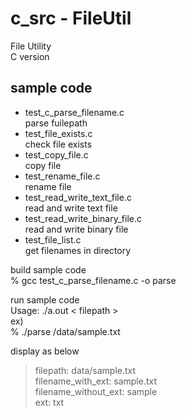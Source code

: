 c_src - FileUtil
===============

File Utility <br/>
C version <br/>

## sample code
- test_c_parse_filename.c <br/>
parse fuilepath  <br/>
- test_file_exists.c <br/>
check file exists <br/>
- test_copy_file.c <br/>
copy file <br/>
- test_rename_file.c <br/>
rename file <br/>
- test_read_write_text_file.c <br/>
read and write text file <br/>
- test_read_write_binary_file.c <br/>
read and write binary file  <br/>
- test_file_list.c <br/>
get filenames in directory <br/>

build sample code <br/>
% gcc test_c_parse_filename.c -o parse <br/>

run sample code <br/>
Usage: ./a.out \< filepath \>  <br/>
ex)  <br/>
% ./parse /data/sample.txt  <br/>

display as below  <br/>
> filepath: data/sample.txt  <br/>
> filename_with_ext: sample.txt  <br/>
> filename_without_ext: sample  <br/>
> ext: txt 

